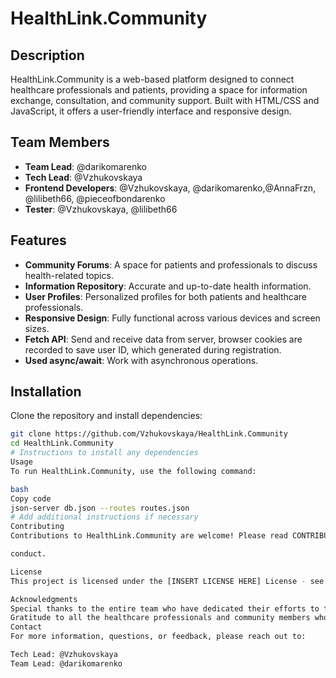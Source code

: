 # HealthLink.Community

## Description
HealthLink.Community is a web-based platform designed to connect healthcare professionals and patients, providing a space for information exchange, consultation, and community support. Built with HTML/CSS and JavaScript, it offers a user-friendly interface and responsive design.

## Team Members
- **Team Lead**: @darikomarenko
- **Tech Lead**: @Vzhukovskaya
- **Frontend Developers**: @Vzhukovskaya, @darikomarenko,@AnnaFrzn, @lilibeth66,
@pieceofbondarenko
- **Tester**: @Vzhukovskaya, @lilibeth66

## Features
- **Community Forums**: A space for patients and professionals to discuss health-related topics.
- **Information Repository**: Accurate and up-to-date health information.
- **User Profiles**: Personalized profiles for both patients and healthcare professionals.
- **Responsive Design**: Fully functional across various devices and screen sizes.
- **Fetch API**: Send and receive data from server, browser cookies are recorded to save user ID, which generated during registration.
- **Used async/await**: Work with asynchronous operations.

## Installation
Clone the repository and install dependencies:
```bash
git clone https://github.com/Vzhukovskaya/HealthLink.Community
cd HealthLink.Community
# Instructions to install any dependencies
Usage
To run HealthLink.Community, use the following command:

bash
Copy code
json-server db.json --routes routes.json
# Add additional instructions if necessary
Contributing
Contributions to HealthLink.Community are welcome! Please read CONTRIBUTING.md for guidelines on submitting pull requests and adhering to our code of

conduct.

License
This project is licensed under the [INSERT LICENSE HERE] License - see the LICENSE file for details.

Acknowledgments
Special thanks to the entire team who have dedicated their efforts to this project.
Gratitude to all the healthcare professionals and community members who have provided valuable insights.
Contact
For more information, questions, or feedback, please reach out to:

Tech Lead: @Vzhukovskaya
Team Lead: @darikomarenko
